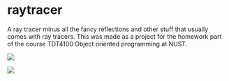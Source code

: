 # raytracer
A ray tracer minus all the fancy reflections and other stuff that usually comes with ray tracers. This was made as a project for the homework part of the course TDT4100 Object oriented programming at NUST.

![](https://i.imgur.com/IcGFvK5.png)

![](https://i.imgur.com/BUeN4m6.png)
